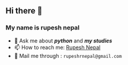 ## Hi there 👋

### My name is rupesh nepal 

<!--
**rex9840/rex9840** is a ✨ _special_ ✨ repository because its `README.md` (this file) appears on your GitHub profile.

Here are some ideas to get you started:


- 🌱 I’m currently learning ...
- 👯 I’m looking to collaborate on ...
- 🤔 I’m looking for help with ...


- 😄 Pronouns: ...
- ⚡ Fun fact: ...
-->
- 💬 Ask me about _**python**_ and _**my studies**_
- 📫 How to reach me: [Rupesh Nepal](https://www.linkedin.com/in/rupesh-nepal-62693920b/)  
- 📮  Mail me through : ```rupeshrnepal@gmail.com```
